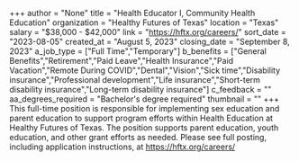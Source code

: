+++
author = "None"
title = "Health Educator I, Community Health Education"
organization = "Healthy Futures of Texas"
location = "Texas"
salary = "$38,000 - $42,000"
link = "https://hftx.org/careers/"
sort_date = "2023-08-05"
created_at = "August 5, 2023"
closing_date = "September 8, 2023"
a_job_type = ["Full Time","Temporary"]
b_benefits = ["General Benefits","Retirement","Paid Leave","Health Insurance","Paid Vacation","Remote During COVID","Dental","Vision","Sick time","Disability insurance","Professional development","Life insurance","Short-term disability insurance","Long-term disability insurance"]
c_feedback = ""
aa_degrees_required = "Bachelor's degree required"
thumbnail = ""
+++
This full-time position is responsible for implementing sex education and parent 
education to support program efforts within Health Education at Healthy Futures of Texas. The position supports parent education, youth education, and other grant efforts as needed. Please see full posting, including application instructions, at https://hftx.org/careers/